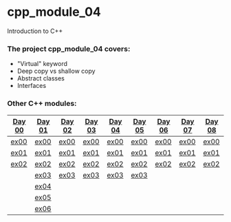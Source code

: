 # cpp_module_04
Introduction to C++

### The project cpp_module_04 covers:

- "Virtual" keyword
- Deep copy vs shallow copy
- Abstract classes
- Interfaces

### Other C++ modules:

[Day 00](https://github.com/Abdlatif-20/cpp_module_00) | [Day 01](https://github.com/Abdlatif-20/cpp_module_01) | [Day 02](https://github.com/Abdlatif-20/cpp_module_02) | [Day 03](https://github.com/Abdlatif-20/cpp_module_03) | [Day 04](https://github.com/Abdlatif-20/cpp_module_04) | [Day 05](https://github.com/Abdlatif-20/cpp_module_05) | [Day 06](https://github.com/Abdlatif-20/cpp_module_06) | [Day 07](https://github.com/Abdlatif-20/cpp_module_07) | [Day 08](https://github.com/Abdlatif-20/cpp_module_00) |
-------------|-------------|-------------|-------------|-------------|-------------|-------------|-------------|-------------|
[ex00](https://github.com/Abdlatif-20/cpp_module_00/tree/master/ex00) | [ex00](https://github.com/Abdlatif-20/cpp_module_01/tree/master/ex00) | [ex00](https://github.com/Abdlatif-20/cpp_module_02/tree/master/ex00) | [ex00](https://github.com/Abdlatif-20/cpp_module_03/tree/master/ex00) | [ex00](https://github.com/Abdlatif-20/cpp_module_04/tree/master/ex00) | [ex00](https://github.com/Abdlatif-20/cpp_module_05/tree/master/ex00) | [ex00](https://github.com/Abdlatif-20/cpp_module_06/tree/master/ex00) | [ex00](https://github.com/Abdlatif-20/cpp_module_07/tree/master/ex00) | [ex00](https://github.com/Abdlatif-20/cpp_module_08/tree/master/ex00) |
[ex01](https://github.com/Abdlatif-20/cpp_module_00/tree/master/ex01) | [ex01](https://github.com/Abdlatif-20/cpp_module_01/tree/master/ex01) | [ex01](https://github.com/Abdlatif-20/cpp_module_02/tree/master/ex01) | [ex01](https://github.com/Abdlatif-20/cpp_module_03/tree/master/ex01) | [ex01](https://github.com/Abdlatif-20/cpp_module_04/tree/master/ex01) | [ex01](https://github.com/Abdlatif-20/cpp_module_05/tree/master/ex01) | [ex01](https://github.com/Abdlatif-20/cpp_module_06/tree/master/ex01) | [ex01](https://github.com/Abdlatif-20/cpp_module_07/tree/master/ex01) | [ex01](https://github.com/Abdlatif-20/cpp_module_08/tree/master/ex01) |
[ex02](https://github.com/Abdlatif-20/cpp_module_00/tree/master/ex02) | [ex02](https://github.com/Abdlatif-20/cpp_module_01/tree/master/ex02) | [ex02](https://github.com/Abdlatif-20/cpp_module_02/tree/master/ex02) | [ex02](https://github.com/Abdlatif-20/cpp_module_03/tree/master/ex02) | [ex02](https://github.com/Abdlatif-20/cpp_module_04/tree/master/ex02) | [ex02](https://github.com/Abdlatif-20/cpp_module_05/tree/master/ex02) | [ex02](https://github.com/Abdlatif-20/cpp_module_06/tree/master/ex02) | [ex02](https://github.com/Abdlatif-20/cpp_module_07/tree/master/ex02) | [ex02](https://github.com/Abdlatif-20/cpp_module_08/tree/master/ex02) |
| | [ex03](https://github.com/Abdlatif-20/cpp_module_01/tree/master/ex03) | [ex03](https://github.com/Abdlatif-20/cpp_module_02/tree/master/ex03) | [ex03](https://github.com/Abdlatif-20/cpp_module_03/tree/master/ex03) | [ex03](https://github.com/Abdlatif-20/cpp_module_04/tree/master/ex03) | [ex03](https://github.com/Abdlatif-20/cpp_module_05/tree/master/ex03) | | | |
| | [ex04](https://github.com/Abdlatif-20/cpp_module_01/tree/master/ex04) | | | | | | | |
| | [ex05](https://github.com/Abdlatif-20/cpp_module_01/tree/master/ex05) | | | | | | | |
| | [ex06](https://github.com/Abdlatif-20/cpp_module_01/tree/master/ex06) | | | | | | | |
